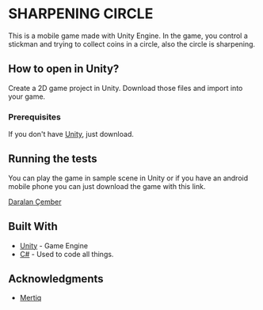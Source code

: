 # SHARPENING CIRCLE

This is a mobile game made with Unity Engine. In the game, you control a stickman and trying to collect coins in a circle, also the circle is sharpening.  

## How to open in Unity?

Create a 2D game project in Unity. Download those files and import into your game.

### Prerequisites

If you don't have [Unity](https://unity3d.com/get-unity/download), just download. 

## Running the tests

You can play the game in sample scene in Unity or if you have an android mobile phone you can just download the game with this link.

[Daralan Çember](https://play.google.com/store/apps/details?id=com.Mertiq.DARALANCEMBER) 

## Built With

* [Unity](https://unity.com) - Game Engine
* [C#]() - Used to code all things.

## Acknowledgments

* [Mertiq](https://github.com/Mertiq)
